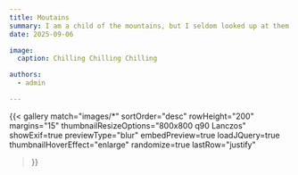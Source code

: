```yaml
---
title: Moutains
summary: I am a child of the mountains, but I seldom looked up at them before. Until I left my hometown, I began to miss them so much.
date: 2025-09-06

image:
  caption: Chilling Chilling Chilling

authors:
  - admin

---
```

{{< gallery 
  match="images/*" 
  sortOrder="desc" 
  rowHeight="200" 
  margins="15" 
  thumbnailResizeOptions="800x800 q90 Lanczos" 
  showExif=true 
  previewType="blur" 
  embedPreview=true 
  loadJQuery=true
  thumbnailHoverEffect="enlarge" 
  randomize=true 
  lastRow="justify" 
>}}
